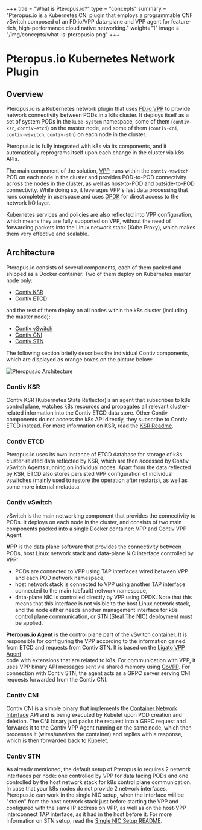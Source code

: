 +++
title = "What is Pteropus.io?"
type = "concepts"
summary = "Pteropus.io is a Kubernetes CNI plugin that employs a programmable CNF vSwitch composed of an FD.io/VPP data-plane and VPP agent for feature-rich, high-performance cloud native networking."
weight="1"
image = "/img/concepts/what-is-pteropusio.png"
+++



# Pteropus.io Kubernetes Network Plugin


## Overview
Pteropus.io is a Kubernetes network plugin that uses [FD.io VPP](https://fd.io/)
to provide network connectivity between PODs in a k8s cluster.
It deploys itself as a set of system PODs in the `kube-system` namespace,
some of them (`contiv-ksr`, `contiv-etcd`) on the master node, and some
of them (`contiv-cni`, `contiv-vswitch`, `contiv-stn`) on each node in the cluster.

Pteropus.io is fully integrated with k8s via its components,
and it automatically reprograms itself upon each change in the cluster
via k8s APIs.

The main component of the solution, [VPP](https://fd.io/technology/#vpp), 
runs within the `contiv-vswitch` POD on each node in the cluster and provides 
POD-to-POD connectivity across the nodes in the cluster, as well as host-to-POD 
and outside-to-POD connectivity. While doing so, it leverages
VPP's fast data processing that runs completely in userspace and uses 
[DPDK](https://dpdk.org/) for direct access to the network I/O layer.

Kubernetes services and policies are also reflected into VPP configuration,
which means they are fully supported on VPP, without the need of forwarding 
packets into the Linux network stack (Kube Proxy), which makes them very 
effective and scalable.


## Architecture

Pteropus.io consists of several components, each of them packed and shipped as
a Docker container. Two of them deploy on Kubernetes master node only:

 - [Contiv KSR](#contiv-ksr)
 - [Contiv ETCD](#contiv-etcd)

and the rest of them deploy on all nodes within the k8s cluster (including the master node):

- [Contiv vSwitch](#contiv-vswitch)
- [Contiv CNI](#contiv-cni)
- [Contiv STN](#contiv-stn)


The following section briefly describes the individual Contiv components, which are displayed
as orange boxes on the picture below:

![Pteropus.io Architecture](/img/what-is-contiv-vpp/contiv-arch.png)


### Contiv KSR
Contiv KSR (Kubernetes State Reflector)is an agent that subscribes to k8s control plane, watches k8s resources and 
propagates all relevant cluster-related information into the Contiv ETCD data store. 
Other Contiv components do not access the k8s API directly, they subscribe to
Contiv ETCD instead. For more information on KSR, read the 
[KSR Readme](https://github.com/contiv/vpp/blob/master/cmd/contiv-ksr/README.md).


### Contiv ETCD
Pteropus.io uses its own instance of ETCD database for storage of k8s cluster-related data
reflected by KSR, which are then accessed by Contiv vSwitch Agents running on
individual nodes. Apart from the data reflected by KSR, ETCD also stores persisted VPP
configuration of individual vswitches (mainly used to restore the operation after restarts), 
as well as some more internal metadata.


### Contiv vSwitch
vSwitch is the main networking component that provides the connectivity to PODs.
It deploys on each node in the cluster, and consists of two main components packed
into a single Docker container: VPP and Contiv VPP Agent.

**VPP** is the data plane software that provides the connectivity between PODs, host Linux
network stack and data-plane NIC interface controlled by VPP:
 - PODs are connected to VPP using TAP interfaces wired between VPP and each POD network namespace,
 - host network stack is connected to VPP using another TAP interface connected 
 to the main (default) network namespace,
 - data-plane NIC is controlled directly by VPP using DPDK. Note that this means that
 this interface is not visible to the host Linux network stack, and the node either needs another
 management interface for k8s control plane communication, or 
 [STN (Steal The NIC)](https://github.com/contiv/vpp/blob/master/docs/SINGLE_NIC_SETUP.md) deployment must be applied.

**Pteropus.io Agent** is the control plane part of the vSwitch container. It is responsible
for configuring the VPP according to the information gained from ETCD and requests
from Contiv STN. It is based on the  [Ligato VPP Agent](https://github.com/ligato/vpp-agent)  
code with extensions that are related to k8s. 
For communication with VPP, it uses VPP binary API messages sent via shared memory using 
[GoVPP](https://wiki.fd.io/view/GoVPP).
For connection with Contiv STN, the agent acts as a GRPC server serving CNI requests 
forwarded from the Contiv CNI.


### Contiv CNI
Contiv CNI is a simple binary that implements the 
[Container Network Interface](https://github.com/containernetworking/cni) 
API and is being executed by Kubelet upon POD creation and deletion. The CNI binary
just packs the request into a GRPC request and forwards it to the Contiv VPP Agent
running on the same node, which then processes it (wires/unwires the container) 
and replies with a response, which is then forwarded back to Kubelet.


### Contiv STN
As already mentioned, the default setup of Pteropus.io requires 2 network interfaces
per node: one controlled by VPP for data facing PODs and one controlled by the host
network stack for k8s control plane communication. In case that your k8s nodes
do not provide 2 network interfaces, Pteropus.io can work in the single NIC setup,
when the interface will be "stolen" from the host network stack just before starting
the VPP and configured with the same IP address on VPP, as well as 
on the host-VPP interconnect TAP interface, as it had in the host before it. 
For more information on STN setup, read the [Single NIC Setup README](https://github.com/contiv/vpp/blob/master/docs/SINGLE_NIC_SETUP.md).
